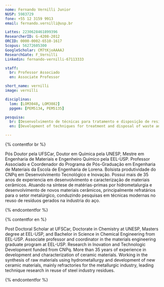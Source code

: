```yaml
---
nome: Fernando Vernilli Junior
NUSP: 5983729
fone: +55 12 3159 9913
email: fernando.vernilli@usp.br

Lattes: 2230628461899396
ResearcherID: G-4208-2012
ORCID: 0000-0002-6510-1617
Scopus: 56272605300
GoogleScholar: CM7tKjoAAAAJ
ResearchGate: F_Vernilli
Linkedin: fernando-vernilli-67113333

staff:
  br: Professor Associado
  en: Associate Professor

short_name: vernilli
image: vernilli

disciplinas:
  lom: [LOM3048, LOM3082]
  ppgem: [PEM5134, PEM5135]

pesquisa:
  br: [Desenvolvimento de técnicas para tratamento e disposição de resíduos e reutilização de materiais, Desenvolvimento e caracterização de materiais cerâmicos convencionais e avançados]
  en: [Development of techniques for treatment and disposal of waste and reuse of materials, Development and characterization of conventional and advanced ceramic materials;]

---
```


{% contentfor br %}

Pós Doutor pela UFSCar, Doutor em Química pela UNESP, Mestre em Engenharia de Materiais e Engenheiro Químico pela EEL-USP. Professor Associado e Coordenador do Programa de Pós-Graduação em Engenharia de Materiais da Escola de Engenharia de Lorena. Bolsista produtividade do CNPq em Desenvolvimento Tecnológico e Inovação. Possui mais de 35 anos de experiencia em desenvolvimento e caracterização de materiais cerâmicos. Atuando na síntese de matérias-primas por hidrometalurgia e desenvolvimento de novos materiais cerâmicos, principalmente refratários para o setor metalúrgico, conduzindo pesquisas em técnicas modernas no reuso de resíduos gerados na industria do aço.

{% endcontentfor %}

{% contentfor en %}

Post Doctoral Scholar at UFSCar, Doctorate in Chemistry at UNESP, Masters degree at EEL-USP, and Bachelor in Science in Chemical Engineering from EEL-USP. Associate professor and coordinator in the materials engineering graduate program at EEL-USP. Research in Inovation and Technologic Development funded from CNPq. More than 35 years of experience in development and characterization of ceramic materials. Working in the synthesis of raw materials using hydrometallurgy and development of new ceramic materials, mainly refractories for the metallurgic industry, leading technique research in reuse of steel industry residues.

{% endcontentfor %}
